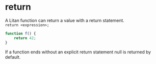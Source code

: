 # return

A Litan function can return a value with a return statement.  
`return <expression>;`

```js
function f() {
    return 42;
}
```

If a function ends without an explicit return statement null is returned by default.

